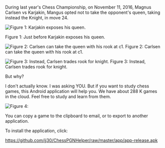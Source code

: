 During last year's Chess Championship, on November 11, 2016, Magnus Carlsen vs Karjakin, Mangus opted not to take the opponent's queen, taking instead the Knight, in move 24.

![Figure 1: Karjakin exposes his queen.](https://github.com/jj30/ChessPGNHelper/blob/master/csen_takes_k_not_q_0.png?raw=true)

Figure 1: Just before Karjakin exposes his queen.

![Figure 2: Carlsen can take the queen with his rook at c1.](https://github.com/jj30/ChessPGNHelper/blob/master/csen_takes_k_not_q_1.png?raw=true)
Figure 2: Carlsen can take the queen with his rook at c1.

![Figure 3: Instead, Carlsen trades rook for knight.](https://github.com/jj30/ChessPGNHelper/blob/master/csen_takes_k_not_q_2.png?raw=true)
Figure 3: Instead, Carlsen trades rook for knight.

But why?

I don't actually know. I was asking YOU. But if you want to study chess games, this Android application will help you. We have about 288 K games in the cloud. Feel free to study and learn from them.

![Figure 4:](https://github.com/jj30/ChessPGNHelper/blob/master/clipboard.png?raw=true)

You can copy a game to the clipboard to email, or to export to another application.

To install the application, click:

https://github.com/jj30/ChessPGNHelper/raw/master/app/app-release.apk
